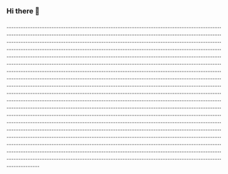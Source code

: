 ### Hi there 👋

.......................................................................................................................................................................................................................................................................................................................................................................................................................................................................................................................................................................................................................................................................................................................................................................................................................................................................................................................................................................................................................................................................................................................................................................................................................................................................................................................................................................................................................................................................................................................................................................................................................................................................................................................................................................................................................................................................................................................................................................................................................................................................................................................................................................................................................................................................................................................................................................................................................................................................